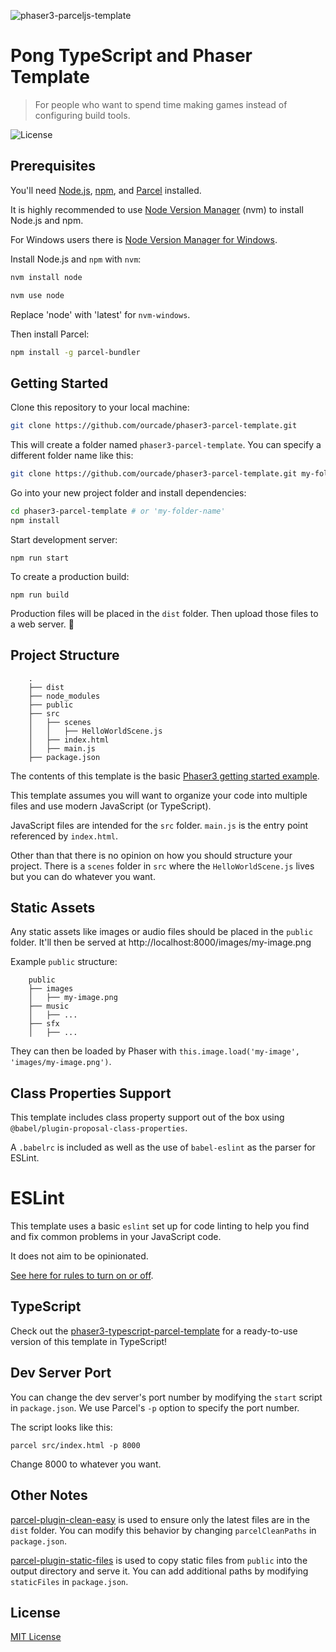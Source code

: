![phaser3-parceljs-template](https://user-images.githubusercontent.com/2236153/71606463-37a0da80-2b2e-11ea-9b5f-5d26ccc84f91.png)

# Pong TypeScript and Phaser Template
> For people who want to spend time making games instead of configuring build tools.

![License](https://img.shields.io/badge/license-MIT-green)

## Prerequisites

You'll need [Node.js](https://nodejs.org/en/), [npm](https://www.npmjs.com/), and [Parcel](https://parceljs.org/) installed.

It is highly recommended to use [Node Version Manager](https://github.com/nvm-sh/nvm) (nvm) to install Node.js and npm.

For Windows users there is [Node Version Manager for Windows](https://github.com/coreybutler/nvm-windows).

Install Node.js and `npm` with `nvm`:

```bash
nvm install node

nvm use node
```

Replace 'node' with 'latest' for `nvm-windows`.

Then install Parcel:

```bash
npm install -g parcel-bundler
```

## Getting Started

Clone this repository to your local machine:

```bash
git clone https://github.com/ourcade/phaser3-parcel-template.git
```

This will create a folder named `phaser3-parcel-template`. You can specify a different folder name like this:

```bash
git clone https://github.com/ourcade/phaser3-parcel-template.git my-folder-name
```

Go into your new project folder and install dependencies:

```bash
cd phaser3-parcel-template # or 'my-folder-name'
npm install
```

Start development server:

```
npm run start
```

To create a production build:

```
npm run build
```

Production files will be placed in the `dist` folder. Then upload those files to a web server. 🎉

## Project Structure

```
    .
    ├── dist
    ├── node_modules
    ├── public
    ├── src
    │   ├── scenes
    │   │   ├── HelloWorldScene.js
    │   ├── index.html
    │   ├── main.js
    ├── package.json
```

The contents of this template is the basic [Phaser3 getting started example](http://phaser.io/tutorials/getting-started-phaser3/part5).

This template assumes you will want to organize your code into multiple files and use modern JavaScript (or TypeScript).

JavaScript files are intended for the `src` folder. `main.js` is the entry point referenced by `index.html`.

Other than that there is no opinion on how you should structure your project. There is a `scenes` folder in `src` where the `HelloWorldScene.js` lives but you can do whatever you want.

## Static Assets

Any static assets like images or audio files should be placed in the `public` folder. It'll then be served at http://localhost:8000/images/my-image.png

Example `public` structure:

```
    public
    ├── images
    │   ├── my-image.png
    ├── music
    │   ├── ...
    ├── sfx
    │   ├── ...
```

They can then be loaded by Phaser with `this.image.load('my-image', 'images/my-image.png')`.

## Class Properties Support

This template includes class property support out of the box using `@babel/plugin-proposal-class-properties`.

A `.babelrc` is included as well as the use of `babel-eslint` as the parser for ESLint.

# ESLint

This template uses a basic `eslint` set up for code linting to help you find and fix common problems in your JavaScript code.

It does not aim to be opinionated.

[See here for rules to turn on or off](https://eslint.org/docs/rules/).

## TypeScript

Check out the [phaser3-typescript-parcel-template](https://github.com/ourcade/phaser3-typescript-parcel-template) for a ready-to-use version of this template in TypeScript!

## Dev Server Port

You can change the dev server's port number by modifying the `start` script in `package.json`. We use Parcel's `-p` option to specify the port number.

The script looks like this:

```
parcel src/index.html -p 8000
```

Change 8000 to whatever you want.

## Other Notes

[parcel-plugin-clean-easy](https://github.com/lifuzhao100/parcel-plugin-clean-easy) is used to ensure only the latest files are in the `dist` folder. You can modify this behavior by changing `parcelCleanPaths` in `package.json`.

[parcel-plugin-static-files](https://github.com/elwin013/parcel-plugin-static-files-copy#readme) is used to copy static files from `public` into the output directory and serve it. You can add additional paths by modifying `staticFiles` in `package.json`.

## License

[MIT License](https://github.com/ourcade/phaser3-parcel-template/blob/master/LICENSE)
